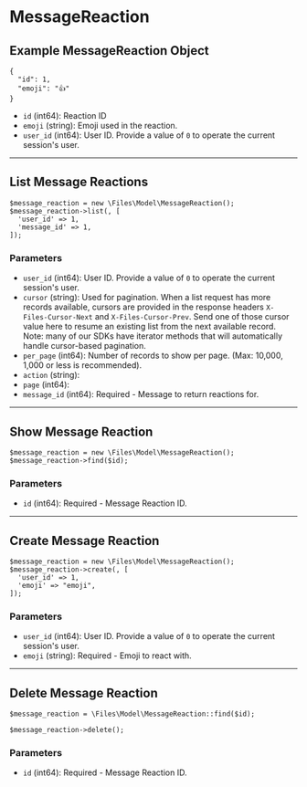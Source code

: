 # MessageReaction

## Example MessageReaction Object

```
{
  "id": 1,
  "emoji": "👍"
}
```

* `id` (int64): Reaction ID
* `emoji` (string): Emoji used in the reaction.
* `user_id` (int64): User ID.  Provide a value of `0` to operate the current session's user.

---

## List Message Reactions

```
$message_reaction = new \Files\Model\MessageReaction();
$message_reaction->list(, [
  'user_id' => 1,
  'message_id' => 1,
]);
```


### Parameters

* `user_id` (int64): User ID.  Provide a value of `0` to operate the current session's user.
* `cursor` (string): Used for pagination.  When a list request has more records available, cursors are provided in the response headers `X-Files-Cursor-Next` and `X-Files-Cursor-Prev`.  Send one of those cursor value here to resume an existing list from the next available record.  Note: many of our SDKs have iterator methods that will automatically handle cursor-based pagination.
* `per_page` (int64): Number of records to show per page.  (Max: 10,000, 1,000 or less is recommended).
* `action` (string): 
* `page` (int64): 
* `message_id` (int64): Required - Message to return reactions for.

---

## Show Message Reaction

```
$message_reaction = new \Files\Model\MessageReaction();
$message_reaction->find($id);
```


### Parameters

* `id` (int64): Required - Message Reaction ID.

---

## Create Message Reaction

```
$message_reaction = new \Files\Model\MessageReaction();
$message_reaction->create(, [
  'user_id' => 1,
  'emoji' => "emoji",
]);
```


### Parameters

* `user_id` (int64): User ID.  Provide a value of `0` to operate the current session's user.
* `emoji` (string): Required - Emoji to react with.

---

## Delete Message Reaction

```
$message_reaction = \Files\Model\MessageReaction::find($id);

$message_reaction->delete();
```

### Parameters

* `id` (int64): Required - Message Reaction ID.

